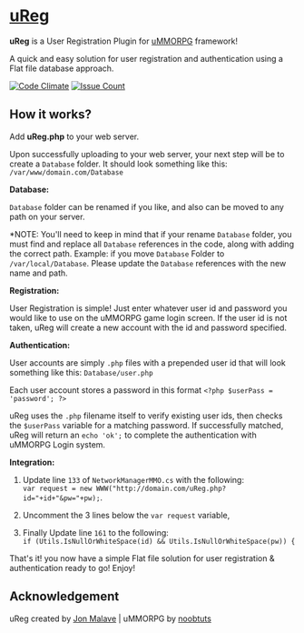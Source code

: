 # [uReg](https://github.com/jonmalave/uReg)

**uReg** is a User Registration Plugin for [uMMORPG](https://www.assetstore.unity3d.com/en/#!/content/51212) framework! 

A quick and easy solution for user registration and authentication using a Flat file database approach. 

[![Code Climate](https://codeclimate.com/github/jonmalave/uReg/badges/gpa.svg)](https://codeclimate.com/github/jonmalave/uReg) [![Issue Count](https://codeclimate.com/github/jonmalave/uReg/badges/issue_count.svg)](https://codeclimate.com/github/jonmalave/uReg) 

## How it works?

Add **uReg.php** to your web server.

Upon successfully uploading to your web server, your next step will be to create a `Database` folder. It should look something like this: `/var/www/domain.com/Database`


**Database:** 

`Database` folder can be renamed if you like, and also can be moved to any path on your server. 

*NOTE: You'll need to keep in mind that if your rename `Database` folder, you must find and replace all `Database` references in the code, along with adding the correct path. Example: if you move `Database` Folder to `/var/local/Database`. Please update the `Database` references with the new name and path.


**Registration:** 

User Registration is simple! Just enter whatever user id and password you would like to use on the uMMORPG game login screen. If the user id is not taken, uReg will create a new account with the id and password specified.


**Authentication:** 

User accounts are simply `.php` files with a prepended user id that will look something like this: `Database/user.php` 

Each user account stores a password in this format `<?php $userPass = 'password'; ?>` 

uReg uses the `.php` filename itself to verify existing user ids, then checks the `$userPass` variable for a matching password. If successfully matched, uReg will return an `echo 'ok';` to complete the authentication with uMMORPG Login system.


**Integration:** 

1. Update line `133` of `NetworkManagerMMO.cs` with the following:  
`var request = new WWW("http://domain.com/uReg.php?id="+id+"&pw="+pw);`. 

2. Uncomment the 3 lines below the `var request` variable, 

3. Finally Update line `161` to the following:  
`if (Utils.IsNullOrWhiteSpace(id) && Utils.IsNullOrWhiteSpace(pw)) {`


That's it! you now have a simple Flat file solution for user registration & authentication ready to go!  Enjoy!

## Acknowledgement

uReg created by [Jon Malave](http://jonmalave.com) | uMMORPG by [noobtuts](https://noobtuts.com)

